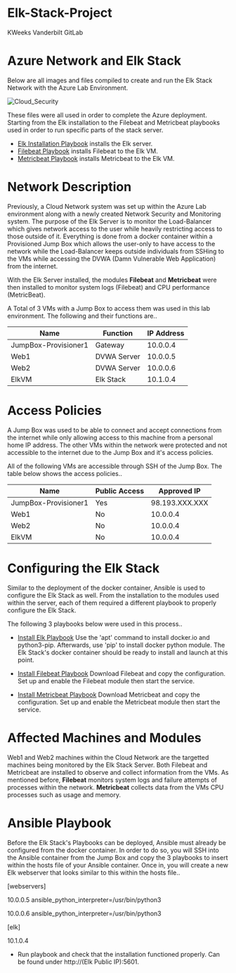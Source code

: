 # Elk-Stack-Project

KWeeks Vanderbilt GitLab

# Azure Network and Elk Stack

Below are all images and files compiled to create and run the Elk Stack Network with the 
Azure Lab Environment.

![Cloud_Security](https://user-images.githubusercontent.com/97552776/166241269-980481e6-f54e-466b-81a5-2ea29df0f8ff.JPG)

These files were all used in order to complete the Azure deployment. Starting from the Elk installation to the Filebeat and Metricbeat playbooks used in order to run 
specific parts of the stack server. 

* [Elk Installation Playbook](Ansible/install-elk.yml) installs the Elk server.
* [Filebeat Playbook](Ansible/filebeat-playbook.yml) installs Filebeat to the Elk VM.
* [Metricbeat Playbook](Ansible/metricbeat-playbook.yml) installs Metricbeat to the Elk VM.

# Network Description

Previously, a Cloud Network system was set up within the Azure Lab environment along with a newly created Network Security and Monitoring system. 
The purpose of the Elk Server is to monitor the Load-Balancer which gives network access to the user while heavily restricting access to those outside of it. 
Everything is done from a docker container within a Provisioned Jump Box which allows the user-only to have access to the network while the Load-Balancer keeps outside individuals from SSHing to the VMs while accessing the DVWA (Damn Vulnerable Web Application) from the internet. 

With the Elk Server installed, the modules **Filebeat** and **Metricbeat** were then installed to monitor system logs (Filebeat) and CPU performance (MetricBeat).

A Total of 3 VMs with a Jump Box to access them was used in this lab environment. The following and their functions are..

| Name                 | Function    | IP Address |
| -------------------- | ----------- | ---------- |
| JumpBox-Provisioner1 | Gateway     | 10.0.0.4   |
| Web1                 | DVWA Server | 10.0.0.5   |
| Web2                 | DVWA Server | 10.0.0.6   |
| ElkVM                | Elk Stack   | 10.1.0.4   |

# Access Policies

A Jump Box was used to be able to connect and accept connections from the internet while only allowing access to this machine from a personal home IP address. The other VMs within the network were protected and not accessible to the internet due to the Jump Box and it's access policies. 

All of the following VMs are accessible through SSH of the Jump Box. The table below shows the access policies..

| Name                 | Public Access | Approved IP    |
| -------------------- | ------------- | -------------- |
| JumpBox-Provisioner1 | Yes           | 98.193.XXX.XXX |
| Web1                 | No            | 10.0.0.4       |
| Web2                 | No            | 10.0.0.4       |
| ElkVM                | No            | 10.0.0.4       |

# Configuring the Elk Stack

Similar to the deployment of the docker container, Ansible is used to configure the Elk Stack as well. From the installation to the modules used within the server, each of them required a different playbook to properly configure the Elk Stack. 

The following 3 playbooks below were used in this process..

* [Install Elk Playbook](Ansible/install-elk.yml) Use the 'apt' command to install docker.io and python3-pip. Afterwards, use 'pip' to install docker python module. The Elk Stack's docker container should be ready to install and launch at this point. 
 
* [Install Filebeat Playbook](Ansible/filebeat-playbook.yml) Download Filebeat and copy the configuration. Set up and enable the Filebeat module then start the service.

* [Install Metricbeat Playbook](Ansible/metricbeat-playbook.yml) Download Metricbeat and copy the configuration. Set up and enable the Metricbeat module then start the service.

# Affected Machines and Modules

Web1 and Web2 machines within the Cloud Network are the targetted machines being monitored by the Elk Stack Server. Both Filebeat and Metricbeat are installed to observe and collect information from the VMs. As mentioned before, **Filebeat** monitors system logs and failure attempts of processes within the network. **Metricbeat** collects data from the VMs CPU processes such as usage and memory. 

# Ansible Playbook

Before the Elk Stack's Playbooks can be deployed, Ansible must already be configured from the docker container. In order to do so, you will SSH into the Ansible container from the Jump Box and copy the 3 playbooks to insert within the hosts file of your Ansible container. Once in, you will create a new Elk webserver that looks similar to this within the hosts file..

[webservers]

10.0.0.5 ansible_python_interpreter=/usr/bin/python3

10.0.0.6 ansible_python_interpreter=/usr/bin/python3

[elk]

10.1.0.4

* Run playbook and check that the installation functioned properly. Can be found under http://(Elk Public IP):5601.
